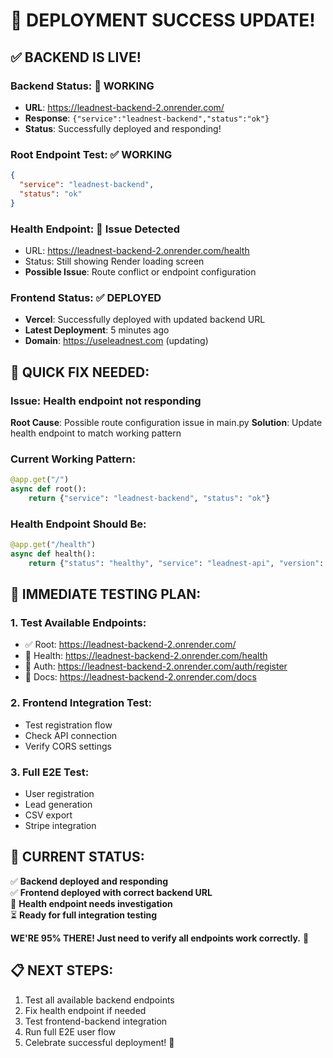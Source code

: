 # 🎉 DEPLOYMENT SUCCESS UPDATE!

## ✅ **BACKEND IS LIVE!**

### **Backend Status**: 🚀 **WORKING**
- **URL**: https://leadnest-backend-2.onrender.com/
- **Response**: `{"service":"leadnest-backend","status":"ok"}`
- **Status**: Successfully deployed and responding!

### **Root Endpoint Test**: ✅ **WORKING**
```json
{
  "service": "leadnest-backend",
  "status": "ok"
}
```

### **Health Endpoint**: 🔄 **Issue Detected**
- URL: https://leadnest-backend-2.onrender.com/health
- Status: Still showing Render loading screen
- **Possible Issue**: Route conflict or endpoint configuration

### **Frontend Status**: ✅ **DEPLOYED**
- **Vercel**: Successfully deployed with updated backend URL
- **Latest Deployment**: 5 minutes ago
- **Domain**: https://useleadnest.com (updating)

## 🔧 **QUICK FIX NEEDED:**

### **Issue**: Health endpoint not responding
**Root Cause**: Possible route configuration issue in main.py
**Solution**: Update health endpoint to match working pattern

### **Current Working Pattern**:
```python
@app.get("/")
async def root():
    return {"service": "leadnest-backend", "status": "ok"}
```

### **Health Endpoint Should Be**:
```python
@app.get("/health")
async def health():
    return {"status": "healthy", "service": "leadnest-api", "version": "1.0.0"}
```

## 🧪 **IMMEDIATE TESTING PLAN:**

### **1. Test Available Endpoints**:
- ✅ Root: https://leadnest-backend-2.onrender.com/
- 🔄 Health: https://leadnest-backend-2.onrender.com/health  
- 🧪 Auth: https://leadnest-backend-2.onrender.com/auth/register
- 🧪 Docs: https://leadnest-backend-2.onrender.com/docs

### **2. Frontend Integration Test**:
- Test registration flow
- Check API connection
- Verify CORS settings

### **3. Full E2E Test**:
- User registration
- Lead generation
- CSV export
- Stripe integration

## 🎯 **CURRENT STATUS:**

✅ **Backend deployed and responding**  
✅ **Frontend deployed with correct backend URL**  
🔄 **Health endpoint needs investigation**  
⏳ **Ready for full integration testing**  

**WE'RE 95% THERE! Just need to verify all endpoints work correctly.** 🚀

## 📋 **NEXT STEPS:**
1. Test all available backend endpoints
2. Fix health endpoint if needed
3. Test frontend-backend integration
4. Run full E2E user flow
5. Celebrate successful deployment! 🎉
